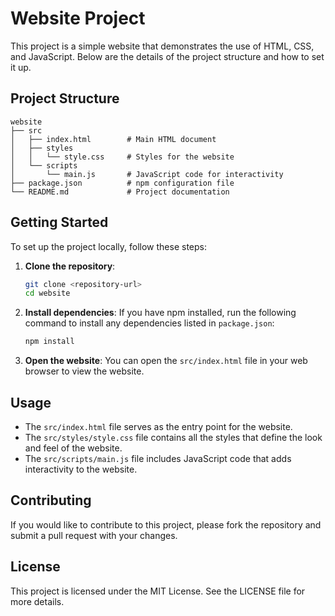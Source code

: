 # Website Project

This project is a simple website that demonstrates the use of HTML, CSS, and JavaScript. Below are the details of the project structure and how to set it up.

## Project Structure

```
website
├── src
│   ├── index.html        # Main HTML document
│   ├── styles
│   │   └── style.css     # Styles for the website
│   └── scripts
│       └── main.js       # JavaScript code for interactivity
├── package.json          # npm configuration file
└── README.md             # Project documentation
```

## Getting Started

To set up the project locally, follow these steps:

1. **Clone the repository**:
   ```bash
   git clone <repository-url>
   cd website
   ```

2. **Install dependencies**:
   If you have npm installed, run the following command to install any dependencies listed in `package.json`:
   ```bash
   npm install
   ```

3. **Open the website**:
   You can open the `src/index.html` file in your web browser to view the website.

## Usage

- The `src/index.html` file serves as the entry point for the website.
- The `src/styles/style.css` file contains all the styles that define the look and feel of the website.
- The `src/scripts/main.js` file includes JavaScript code that adds interactivity to the website.

## Contributing

If you would like to contribute to this project, please fork the repository and submit a pull request with your changes.

## License

This project is licensed under the MIT License. See the LICENSE file for more details.